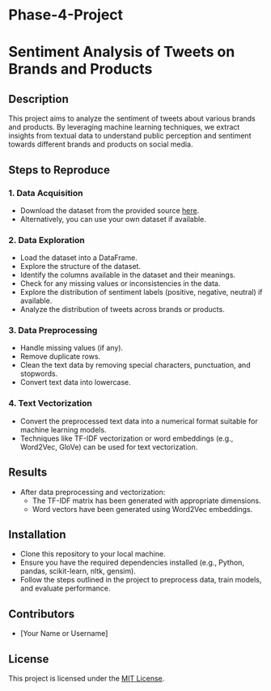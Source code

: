 # Phase-4-Project

# Sentiment Analysis of Tweets on Brands and Products

## Description
This project aims to analyze the sentiment of tweets about various brands and products. By leveraging machine learning techniques, we extract insights from textual data to understand public perception and sentiment towards different brands and products on social media.

## Steps to Reproduce

### 1. Data Acquisition
- Download the dataset from the provided source [here](https://www.crowdflower.com/data-for-everyone/).
- Alternatively, you can use your own dataset if available.

### 2. Data Exploration
- Load the dataset into a DataFrame.
- Explore the structure of the dataset.
- Identify the columns available in the dataset and their meanings.
- Check for any missing values or inconsistencies in the data.
- Explore the distribution of sentiment labels (positive, negative, neutral) if available.
- Analyze the distribution of tweets across brands or products.

### 3. Data Preprocessing
- Handle missing values (if any).
- Remove duplicate rows.
- Clean the text data by removing special characters, punctuation, and stopwords.
- Convert text data into lowercase.

### 4. Text Vectorization
- Convert the preprocessed text data into a numerical format suitable for machine learning models.
- Techniques like TF-IDF vectorization or word embeddings (e.g., Word2Vec, GloVe) can be used for text vectorization.

## Results
- After data preprocessing and vectorization:
  - The TF-IDF matrix has been generated with appropriate dimensions.
  - Word vectors have been generated using Word2Vec embeddings.

## Installation
- Clone this repository to your local machine.
- Ensure you have the required dependencies installed (e.g., Python, pandas, scikit-learn, nltk, gensim).
- Follow the steps outlined in the project to preprocess data, train models, and evaluate performance.

## Contributors
- [Your Name or Username]

## License
This project is licensed under the [MIT License](LICENSE).
